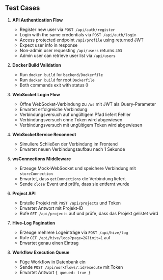 ## Test Cases

1. **API Authentication Flow**
   - Register new user via `POST /api/auth/register`
   - Login with the same credentials via `POST /api/auth/login`
   - Access protected endpoint `/api/profile` using returned JWT
   - Expect user info in response
   - Non-admin user requesting `/api/users` returns `403`
   - Admin user can retrieve user list via `/api/users`

2. **Docker Build Validation**
   - Run `docker build` for `backend/Dockerfile`
   - Run `docker build` for root `Dockerfile`
   - Both commands exit with status 0

3. **WebSocket Login Flow**
   - Öffne WebSocket-Verbindung zu `/ws` mit JWT als Query-Parameter
   - Erwartet erfolgreiche Verbindung
   - Verbindungsversuch auf ungültigem Pfad liefert Fehler
   - Verbindungsversuch ohne Token wird abgewiesen
   - Verbindungsversuch mit ungültigem Token wird abgewiesen

4. **WebSocketService Reconnect**
   - Simuliere Schließen der Verbindung im Frontend
   - Erwartet neuen Verbindungsaufbau nach 1 Sekunde

5. **wsConnections Middleware**
   - Erzeuge Mock-WebSocket und speichere Verbindung mit `storeConnection`
   - Erwartet, dass `getConnections` die Verbindung liefert
   - Sende `close`-Event und prüfe, dass sie entfernt wurde


7. **Project API**
   - Erstelle Projekt mit `POST /api/projects` und Token
   - Erwartet Antwort mit Projekt-ID
   - Rufe `GET /api/projects` auf und prüfe, dass das Projekt gelistet wird
8. **Hive-Log Pagination**
   - Erzeuge mehrere Logeinträge via `POST /api/hive/log`
   - Rufe `GET /api/hive/logs?page=2&limit=1` auf
   - Erwartet genau einen Eintrag
9. **Workflow Execution Queue**
   - Füge Workflow in Datenbank ein
   - Sende `POST /api/workflows/:id/execute` mit Token
   - Erwartet Antwort `{ queued: true }`
